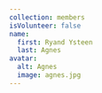 ```yaml
---
collection: members
isVolunteer: false
name:
  first: Ryand Ysteen
  last: Agnes
avatar:
  alt: Agnes
  image: agnes.jpg
---
```

